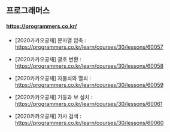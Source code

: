 ## 프로그래머스

#### https://programmers.co.kr/

- [2020카카오공채] 문자열 압축 : https://programmers.co.kr/learn/courses/30/lessons/60057
- [2020카카오공채] 괄호 변환 : https://programmers.co.kr/learn/courses/30/lessons/60058
- [2020카카오공채] 자물쇠와 열쇠 : https://programmers.co.kr/learn/courses/30/lessons/60059

- [2020카카오공채] 기둥과 보 설치 : https://programmers.co.kr/learn/courses/30/lessons/60061
- [2020카카오공채] 가사 검색 : https://programmers.co.kr/learn/courses/30/lessons/60060
